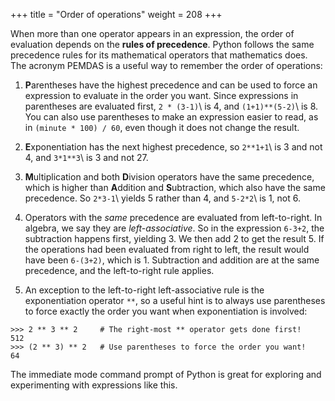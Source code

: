 +++
title = "Order of operations"
weight = 208
+++

When more than one operator appears in an expression, the order of evaluation
depends on the **rules of precedence**. Python follows the same precedence
rules for its mathematical operators that mathematics does. The acronym PEMDAS
is a useful way to remember the order of operations:

1. **P**arentheses have the highest precedence and can be used to force an
expression to evaluate in the order you want. Since expressions in
parentheses are evaluated first, ```2 * (3-1)```\ is 4, and ```(1+1)**(5-2)```\ is 8. You can also use parentheses to make an expression easier to read, as in
```(minute * 100) / 60```\, even though it does not change the result.

2. **E**xponentiation has the next highest precedence, so ```2**1+1```\ is 3 and
not 4, and ```3*1**3```\ is 3 and not 27.

3. **M**ultiplication and both **D**ivision operators have the same precedence, which is
higher than **A**ddition and **S**ubtraction, which also have the same
precedence. So ```2*3-1```\ yields 5 rather than 4, and ```5-2*2```\ is 1, not 6.

4. Operators with the *same* precedence are evaluated from left-to-right. In algebra,
we say they are *left-associative*.  So in
the expression ```6-3+2```\, the subtraction happens first, yielding 3. We then add
2 to get the result 5. If the operations had been evaluated from
right to left, the result would have been ```6-(3+2)```\, which is 1. 
Subtraction and addition are at the same precedence, and the left-to-right rule applies.

5. An exception to the left-to-right left-associative rule
is the exponentiation operator ```**```\, so a useful hint is to always use
parentheses to force exactly the order you want when exponentiation is involved:


```
>>> 2 ** 3 ** 2     # The right-most ** operator gets done first!
512
>>> (2 ** 3) ** 2   # Use parentheses to force the order you want!
64
```

The immediate mode command prompt of Python is great for exploring and experimenting
with expressions like this.
